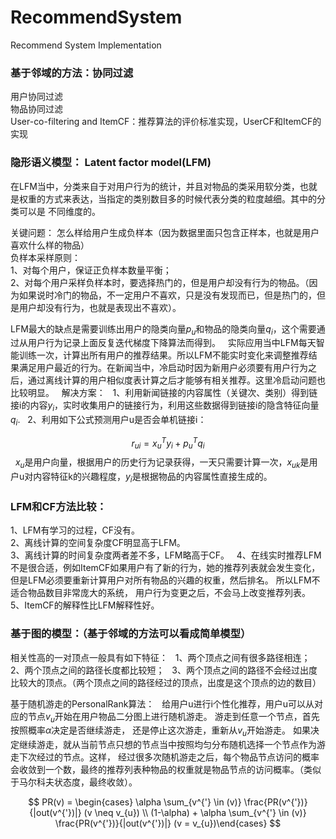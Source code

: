 
# RecommendSystem
Recommend System Implementation
### 基于邻域的方法：协同过滤
用户协同过滤  
物品协同过滤  
User-co-filtering and ItemCF：推荐算法的评价标准实现，UserCF和ItemCF的实现  

### 隐形语义模型： Latent factor model(LFM)  
在LFM当中，分类来自于对用户行为的统计，并且对物品的类采用软分类，也就是权重的方式来表达，当指定的类别数目多的时候代表分类的粒度越细。其中的分类可以是
不同维度的。

关键问题： 怎么样给用户生成负样本（因为数据里面只包含正样本，也就是用户喜欢什么样的物品）  
负样本采样原则：  
1、对每个用户，保证正负样本数量平衡；  
2、对每个用户采样负样本时，要选择热门的，但是用户却没有行为的物品。（因为如果说时冷门的物品，不一定用户不喜欢，只是没有发现而已，但是热门的，但是用户却没有行为，也就是表现出不喜欢）。

LFM最大的缺点是需要训练出用户的隐类向量$p_{u}$和物品的隐类向量$q_{i}$，这个需要通过从用户行为记录上面反复迭代梯度下降算法而得到。  
实际应用当中LFM每天智能训练一次，计算出所有用户的推荐结果。所以LFM不能实时变化来调整推荐结果满足用户最近的行为。在新闻当中，冷启动时因为新用户必须要有用户行为之后，通过离线计算的用户相似度表计算之后才能够有相关推荐。这里冷启动问题也比较明显。  
解决方案：  
1、利用新闻链接的内容属性（关键次、类别）得到链接i的内容$y_{i}$，实时收集用户的链接行为，利用这些数据得到链接i的隐含特征向量$q_{i}$.  
2、利用如下公式预测用户u是否会单机链接i：  


$$ r_{ui} = x_{u}^{T}y_{i} + p_{u}^{T}q_{i}$$  
$x_{u}$是用户向量，根据用户的历史行为记录获得，一天只需要计算一次，$x_{uk}$是用户u对内容特征k的兴趣程度，$y_{i}$是根据物品的内容属性直接生成的。  

### LFM和CF方法比较：
1、LFM有学习的过程，CF没有。  
2、离线计算的空间复杂度CF明显高于LFM。  
3、离线计算的时间复杂度两者差不多，LFM略高于CF。   
4、在线实时推荐LFM不是很合适，例如ItemCF如果用户有了新的行为，她的推荐列表就会发生变化，但是LFM必须要重新计算用户对所有物品的兴趣的权重，然后排名。
所以LFM不适合物品数目非常庞大的系统， 用户行为变更之后，不会马上改变推荐列表。  
5、ItemCF的解释性比LFM解释性好。

### 基于图的模型：（基于邻域的方法可以看成简单模型）  
相关性高的一对顶点一般具有如下特征：  
1、两个顶点之间有很多路径相连；
2、两个顶点之间的路径长度都比较短；  
3、两个顶点之间的路径不会经过出度比较大的顶点。（两个顶点之间的路径经过的顶点，出度是这个顶点的边的数目）

基于随机游走的PersonalRank算法：  
给用户u进行i个性化推荐，用户u可以从对应的节点$v_{u}$开始在用户物品二分图上进行随机游走。 游走到任意一个节点，首先按照概率$\alpha$决定是否继续游走，
还是停止这次游走，重新从$v_{u}$开始游走。 如果决定继续游走，就从当前节点只想的节点当中按照均匀分布随机选择一个节点作为游走下次经过的节点。这样， 经过很多次随机游走之后，每个物品节点访问的概率会收敛到一个数，最终的推荐列表种物品的权重就是物品节点的访问概率。（类似于马尔科夫状态度，最终收敛）。

$$ PR(v) = \begin{cases} \alpha \sum_{v^{'} \in (v)}  \frac{PR(v^{'})}{|out(v^{'})|} (v \neq v_{u}) \\ (1-\alpha) + \alpha \sum_{v^{'} \in (v)} \frac{PR(v^{'})}{|out(v^{'})|} (v = v_{u})\end{cases} $$

